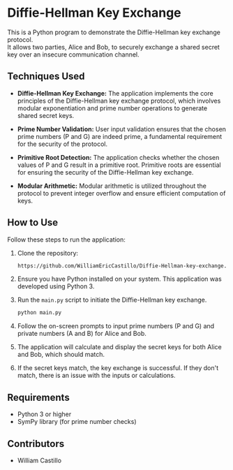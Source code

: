 # Diffie-Hellman Key Exchange

This is a Python program to demonstrate the Diffie-Hellman key exchange protocol. <br>
It allows two parties, Alice and Bob, to securely exchange a shared secret key over an insecure communication channel.

## Techniques Used
- **Diffie-Hellman Key Exchange:** The application implements the core principles of the Diffie-Hellman key exchange protocol, which involves modular exponentiation and prime number operations to generate shared secret keys.
- **Prime Number Validation:** User input validation ensures that the chosen prime numbers (P and G) are indeed prime, a fundamental requirement for the security of the protocol.


- **Primitive Root Detection:** The application checks whether the chosen values of P and G result in a primitive root. Primitive roots are essential for ensuring the security of the Diffie-Hellman key exchange.
- **Modular Arithmetic:** Modular arithmetic is utilized throughout the protocol to prevent integer overflow and ensure efficient computation of keys.

## How to Use
Follow these steps to run the application:

1. Clone the repository:
   ```bash
   https://github.com/WilliamEricCastillo/Diffie-Hellman-key-exchange.git

2. Ensure you have Python installed on your system. This application was developed using Python 3.
3. Run the `main.py` script to initiate the Diffie-Hellman key exchange.
   ``` bash
   python main.py

4. Follow the on-screen prompts to input prime numbers (P and G) and private numbers (A and B) for Alice and Bob.

5. The application will calculate and display the secret keys for both Alice and Bob, which should match.

6. If the secret keys match, the key exchange is successful. If they don't match, there is an issue with the inputs or calculations.

## Requirements
- Python 3 or higher
- SymPy library (for prime number checks)


## Contributors
- William Castillo
